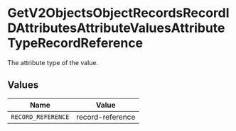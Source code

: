 # GetV2ObjectsObjectRecordsRecordIDAttributesAttributeValuesAttributeTypeRecordReference

The attribute type of the value.


## Values

| Name               | Value              |
| ------------------ | ------------------ |
| `RECORD_REFERENCE` | record-reference   |